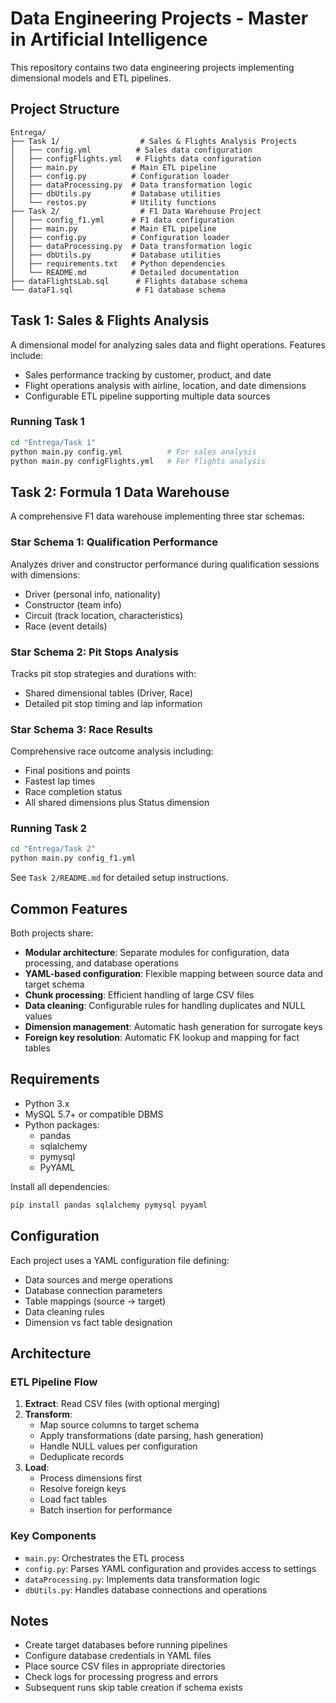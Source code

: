 # Data Engineering Projects - Master in Artificial Intelligence

This repository contains two data engineering projects implementing dimensional models and ETL pipelines.

## Project Structure

```
Entrega/
├── Task 1/                  # Sales & Flights Analysis Projects
│   ├── config.yml          # Sales data configuration
│   ├── configFlights.yml   # Flights data configuration
│   ├── main.py            # Main ETL pipeline
│   ├── config.py          # Configuration loader
│   ├── dataProcessing.py  # Data transformation logic
│   ├── dbUtils.py         # Database utilities
│   └── restos.py          # Utility functions
├── Task 2/                  # F1 Data Warehouse Project
│   ├── config_f1.yml      # F1 data configuration
│   ├── main.py            # Main ETL pipeline
│   ├── config.py          # Configuration loader
│   ├── dataProcessing.py  # Data transformation logic
│   ├── dbUtils.py         # Database utilities
│   ├── requirements.txt   # Python dependencies
│   └── README.md          # Detailed documentation
├── dataFlightsLab.sql      # Flights database schema
└── dataF1.sql              # F1 database schema
```

## Task 1: Sales & Flights Analysis

A dimensional model for analyzing sales data and flight operations. Features include:
- Sales performance tracking by customer, product, and date
- Flight operations analysis with airline, location, and date dimensions
- Configurable ETL pipeline supporting multiple data sources

### Running Task 1

```bash
cd "Entrega/Task 1"
python main.py config.yml          # For sales analysis
python main.py configFlights.yml   # For flights analysis
```

## Task 2: Formula 1 Data Warehouse

A comprehensive F1 data warehouse implementing three star schemas:

### Star Schema 1: Qualification Performance
Analyzes driver and constructor performance during qualification sessions with dimensions:
- Driver (personal info, nationality)
- Constructor (team info)
- Circuit (track location, characteristics)
- Race (event details)

### Star Schema 2: Pit Stops Analysis
Tracks pit stop strategies and durations with:
- Shared dimensional tables (Driver, Race)
- Detailed pit stop timing and lap information

### Star Schema 3: Race Results
Comprehensive race outcome analysis including:
- Final positions and points
- Fastest lap times
- Race completion status
- All shared dimensions plus Status dimension

### Running Task 2

```bash
cd "Entrega/Task 2"
python main.py config_f1.yml
```

See `Task 2/README.md` for detailed setup instructions.

## Common Features

Both projects share:
- **Modular architecture**: Separate modules for configuration, data processing, and database operations
- **YAML-based configuration**: Flexible mapping between source data and target schema
- **Chunk processing**: Efficient handling of large CSV files
- **Data cleaning**: Configurable rules for handling duplicates and NULL values
- **Dimension management**: Automatic hash generation for surrogate keys
- **Foreign key resolution**: Automatic FK lookup and mapping for fact tables

## Requirements

- Python 3.x
- MySQL 5.7+ or compatible DBMS
- Python packages:
  - pandas
  - sqlalchemy
  - pymysql
  - PyYAML

Install all dependencies:
```bash
pip install pandas sqlalchemy pymysql pyyaml
```

## Configuration

Each project uses a YAML configuration file defining:
- Data sources and merge operations
- Database connection parameters
- Table mappings (source → target)
- Data cleaning rules
- Dimension vs fact table designation

## Architecture

### ETL Pipeline Flow

1. **Extract**: Read CSV files (with optional merging)
2. **Transform**:
   - Map source columns to target schema
   - Apply transformations (date parsing, hash generation)
   - Handle NULL values per configuration
   - Deduplicate records
3. **Load**:
   - Process dimensions first
   - Resolve foreign keys
   - Load fact tables
   - Batch insertion for performance

### Key Components

- `main.py`: Orchestrates the ETL process
- `config.py`: Parses YAML configuration and provides access to settings
- `dataProcessing.py`: Implements data transformation logic
- `dbUtils.py`: Handles database connections and operations

## Notes

- Create target databases before running pipelines
- Configure database credentials in YAML files
- Place source CSV files in appropriate directories
- Check logs for processing progress and errors
- Subsequent runs skip table creation if schema exists
